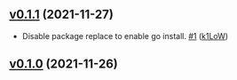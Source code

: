 ## [v0.1.1](https://github.com/k1LoW/dirmap/compare/v0.1.0...v0.1.1) (2021-11-27)

* Disable package replace to enable go install. [#1](https://github.com/k1LoW/dirmap/pull/1) ([k1LoW](https://github.com/k1LoW))

## [v0.1.0](https://github.com/k1LoW/dirmap/compare/86338b44a330...v0.1.0) (2021-11-26)
